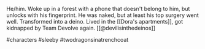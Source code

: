He/him. Woke up in a forest with a phone that doesn't belong to him, but unlocks with his fingerprint. He was naked, but at least his top surgery went well. Transformed into a deino. Lived in the [[Dora's apartments]], got kidnapped by Team Devolve again. [[@devilisinthedeinos]]

#characters #sleeby #twodragonsinatrenchcoat 